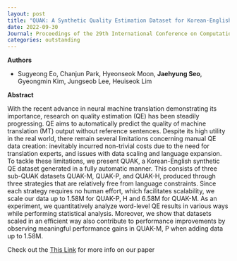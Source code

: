 ```yaml
---
layout: post
title: "QUAK: A Synthetic Quality Estimation Dataset for Korean-English Neural Machine Translation (COLING 2022)"
date: 2022-09-30
Journal: Proceedings of the 29th International Conference on Computational Linguistics. 2022
categories: outstanding
---
```

**Authors**
- Sugyeong Eo, Chanjun Park, Hyeonseok Moon, **Jaehyung Seo**, Gyeongmin Kim, Jungseob Lee, Heuiseok Lim

**Abstract**

With the recent advance in neural machine translation demonstrating its importance, research on quality estimation (QE) has been steadily progressing. QE aims to automatically predict the quality of machine translation (MT) output without reference sentences. Despite its high utility in the real world, there remain several limitations concerning manual QE data creation: inevitably incurred non-trivial costs due to the need for translation experts, and issues with data scaling and language expansion. To tackle these limitations, we present QUAK, a Korean-English synthetic QE dataset generated in a fully automatic manner. This consists of three sub-QUAK datasets QUAK-M, QUAK-P, and QUAK-H, produced through three strategies that are relatively free from language constraints. Since each strategy requires no human effort, which facilitates scalability, we scale our data up to 1.58M for QUAK-P, H and 6.58M for QUAK-M. As an experiment, we quantitatively analyze word-level QE results in various ways while performing statistical analysis. Moreover, we show that datasets scaled in an efficient way also contribute to performance improvements by observing meaningful performance gains in QUAK-M, P when adding data up to 1.58M.

Check out the [This Link][DOI] for more info on our paper

[DOI]: https://aclanthology.org/2022.coling-1.460/

